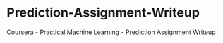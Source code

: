 # Prediction-Assignment-Writeup
Coursera - Practical Machine Learning - Prediction Assignment Writeup

